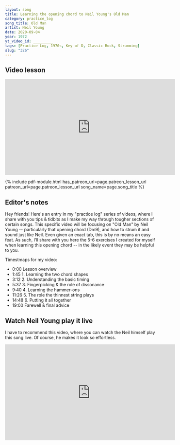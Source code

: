 ```yaml
---
layout: song
title: Learning the opening chord to Neil Young's Old Man
category: practice_log
song_title: Old Man
artist: Neil Young
date: 2020-09-04
year: 1972
yt_video_id: _________
tags: [Practice Log, 1970s, Key of D, Classic Rock, Strumming]
slug: "326"
---
```


<!-- patreon_lesson_available: true
patreon_lesson_url: https://www.patreon.com/posts/31322903 -->

## Video lesson

<iframe width="560" height="315" src="https://www.youtube.com/embed/Gp28WQCHDoA?showinfo=0" frameborder="0" allowfullscreen></iframe>

<!-- Coming soon... -->

{% include pdf-module.html has_patreon_url=page.patreon_lesson_url patreon_url=page.patreon_lesson_url song_name=page.song_title %}

## Editor's notes

Hey friends! Here's an entry in my "practice log" series of videos, where I share with you tips & tidbits as I make my way through tougher sections of certain songs. This specific video will be focusing on "Old Man" by Neil Young -- particularly that opening chord (Dm9), and how to strum it and sound just like Neil. Even given an exact tab, this is by no means an easy feat. As such, I'll share with you here the 5-6 exercises I created for myself when learning this opening chord -- in the likely event they may be helpful to you.

Timestmaps for my video:

- 0:00 Lesson overview
- 1:45 1. Learning the two chord shapes
- 3:12 2. Understanding the basic timing
- 5:37 3. Fingerpicking & the role of dissonance
- 9:40 4. Learning the hammer-ons
- 11:26 5. The role the thinnest string plays
- 14:48 6. Putting it all together
- 19:00 Farewell & final advice

## Watch Neil Young play it live

I have to recommend this video, where you can watch the Neil himself play this song live. Of course, he makes it look so effortless.

<iframe width="560" height="315" src="https://www.youtube.com/embed/An2a1_Do_fc?showinfo=0" frameborder="0" allowfullscreen></iframe>
